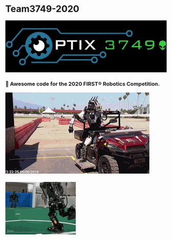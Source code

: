 # Team3749-2020
![img](img/optixlogo.jpg "Team Optix Logo")
### 🤖 Awesome code for the 2020 FIRST® Robotics Competition.
![img](img/optixrobotbelike.gif "Optix Robot Be Like")
###
![img](img/robotsoccer.gif "Robot Soccer")
